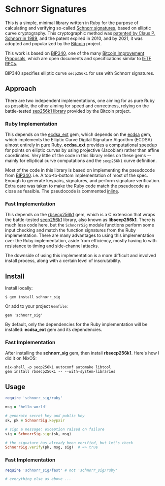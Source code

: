 # Schnorr Signatures

This is a simple, minimal library written in Ruby for the purpose of
calculating and verifying so-called
[Schnorr signatures](https://en.wikipedia.org/wiki/Schnorr_signature),
based on elliptic curve cryptography.  This cryptographic method was
[patented by Claus P. Schnorr in 1989](https://patents.google.com/patent/US4995082),
and the patent expired in 2010, and by 2021, it was adopted and popularized
by the [Bitcoin](https://en.wikipedia.org/wiki/Bitcoin) project.

This work is based on [BIP340](https://bips.xyz/340), one of the many
[Bitcoin Improvement Proposals](https://bips.xyz/), which are open documents
and specifications similar to
[IETF RFCs](https://en.wikipedia.org/wiki/Request_for_Comments).

BIP340 specifies elliptic curve `secp256k1` for use with Schnorr signatures.

## Approach

There are two independent implementations, one aiming for as pure Ruby as
possible, the other aiming for speed and correctness, relying on the
battle-tested [sep256k1 library](https://github.com/bitcoin-core/secp256k1)
provided by the Bitcoin project.

### Ruby Implementation

This depends on the [ecdsa_ext](https://github.com/azuchi/ruby_ecdsa_ext)
gem, which depends on the
[ecdsa](https://github.com/DavidEGrayson/ruby_ecdsa/) gem,
which implements the Elliptic Curve Digital Signature Algorithm (ECDSA)
almost entirely in pure Ruby.  **ecdsa_ext** provides a computational
speedup for points on elliptic curves by using projective (Jacobian) rather
than affine coordinates.  Very little of the code in this library relies
on these gems -- mainly for elliptical curve computations and the `secp256k1`
curve definition.

Most of the code in this library is based on implementing the pseudocode
from [BIP340](https://bips.xyz/340).  i.e. A top-to-bottom implementation
of most of the spec.  Enough to generate keypairs, signatures, and perform
signature verification.  Extra care was taken to make the Ruby code match
the pseudocode as close as feasible.  The pseudocode is commented
[inline](lib/schnorr_sig/ruby.rb).

### Fast Implementation

This depends on the [rbsecp256k1](https://github.com/etscrivner/rbsecp256k1)
gem, which is a C extension that wraps the battle-tested
[secp256k1](https://github.com/bitcoin-core/secp256k1) library, also known
as **libsecp256k1**.  There is much less code here, but the `SchnorrSig`
module functions perform some input checking and match the function
signatures from the Ruby implementation.  There are many advantages to
using this implementation over the Ruby implementation, aside from
efficiency, mostly having to with resistance to timing and side-channel
attacks.

The downside of using this implementation is a more difficult and involved
install process, along with a certain level of inscrutability.

## Install

Install locally:

```
$ gem install schnorr_sig
```

Or add to your project `Gemfile`:

```
gem 'schnorr_sig'
```

By default, only the dependencies for the Ruby implementation will be
installed: **ecdsa_ext** gem and its dependencies.

### Fast Implementation

After installing the **schnorr_sig** gem, then install **rbsecp256k1**.
Here's how I did it on NixOS:

```
nix-shell -p secp256k1 autoconf automake libtool
gem install rbsecp256k1 -- --with-system-libraries
```

## Usage

```ruby
require 'schnorr_sig/ruby'

msg = 'hello world'

# generate secret key and public key
sk, pk = SchnorrSig.keypair

# sign a message; exception raised on failure
sig = SchnorrSig.sign(sk, msg)

# the signature has already been verified, but let's check
SchnorrSig.verify(pk, msg, sig)  # => true
```

### Fast Implementation

```ruby
require 'schnorr_sig/fast' # not 'schnorr_sig/ruby'

# everything else as above ...
```
